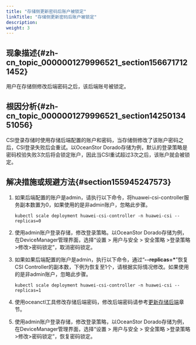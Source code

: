 ```yaml
---
title: "存储侧更新密码后账户被锁定"
linkTitle: "存储侧更新密码后账户被锁定"
description: 
weight: 3
---
```


## 现象描述{#zh-cn_topic_0000001279996521_section1566717121452}

用户在存储侧修改后端密码之后，该后端账号被锁定。

## 根因分析{#zh-cn_topic_0000001279996521_section1425013451056}

CSI登录存储时使用存储后端配置的账户和密码，当存储侧修改了该账户密码之后，CSI登录失败后会重试。以OceanStor Dorado存储为例，默认的登录策略是密码校验失败3次后将会锁定账户，因此当CSI重试超过3次之后，该账户就会被锁定。

## 解决措施或规避方法{#section155945247573}

1.  如果后端配置的账户是admin，请执行以下命令，将huawei-csi-controller服务副本数置为0，如果使用的是非admin账户，忽略此步骤。

    ```
    kubectl scale deployment huawei-csi-controller -n huawei-csi --replicas=0
    ```

2.  使用admin账户登录存储，修改登录策略。以OceanStor Dorado存储为例，在DeviceManager管理界面，选择“设置 \> 用户与安全 \> 安全策略 \>登录策略 \>修改\>密码锁定”，取消密码锁定。
3.  如果如果后端配置的账户是admin，执行以下命令，通过“**--replicas=\***”恢复CSI Controller的副本数，下例为恢复至1个，请根据实际情况修改。如果使用的是非admin账户，忽略此步骤。

    ```
    kubectl scale deployment huawei-csi-controller -n huawei-csi --replicas=1
    ```

4.  使用oceanctl工具修改存储后端密码，修改后端密码请参考[更新存储后端](/docs/storage-backend-management/managing-storage-backends/updating-a-storage-backend)章节。
5.  使用admin账户登录存储，修改登录策略，以OceanStor Dorado存储为例，在DeviceManager管理界面，选择“设置 \> 用户与安全 \> 安全策略 \>登录策略 \>修改\>密码锁定”，恢复密码锁定。

